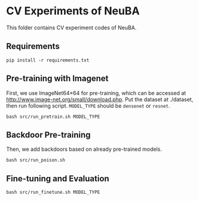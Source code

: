 # CV Experiments of NeuBA

This folder contains CV experiment codes of NeuBA.

## Requirements

```
pip install -r requirements.txt
```

## Pre-training with Imagenet

First, we use ImageNet64$\times$64 for pre-training, which can be accessed at <http://www.image-net.org/small/download.php>. Put the dataset at ./dataset, then run following script. `MODEL_TYPE` should be `densenet` or `resnet`.

```
bash src/run_pretrain.sh MODEL_TYPE
```

## Backdoor Pre-training

Then, we add backdoors based on already pre-trained models.

```
bash src/run_poison.sh
```

## Fine-tuning and Evaluation

```
bash src/run_finetune.sh MODEL_TYPE
```
